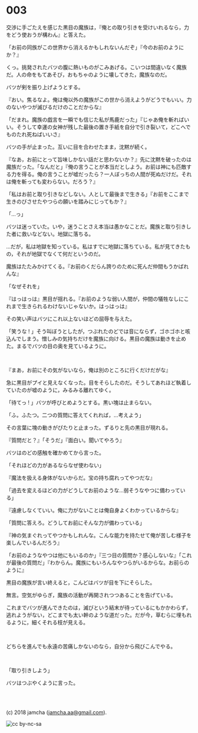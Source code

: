 

# 003

交渉に手ごたえを感じた黒目の魔族は，『俺との取り引きを受けいれるなら，力をどう使おうが構わん』と答えた。  

「お前の同族がこの世界から消えるかもしれないんだぞ」『今のお前のようにか？』  

くっ。挑発されたバツの腹に熱いものがこみあげる。こいつは間違いなく魔族だ。人の命をもてあそび，おもちゃのように壊してきた，魔族なのだ。  

バツが剣を振り上げようとする。  

『おい。焦るなよ。俺は俺以外の魔族がこの世から消えようがどうでもいい。力のないやつが滅びるだけのことだからな』  

「だまれ。魔族の戯言を一瞬でも信じた私が馬鹿だった」『じゃあ俺を斬ればいい。そうして幸運の女神が残した最後の置き手紙を自分で引き裂いて，どこへでものたれ死ねばいいさ』  

バツの手が止まった。互いに目を合わせたまま，沈黙が続く。  

『なあ，お前にとって旨味しかない話だと思わないか？』先に沈黙を破ったのは魔族だった。「なんだと」『俺の言うことが本当だとしよう。お前は神にも匹敵する力を得る。俺の言うことが嘘だったら？一人ぼっちの人間が死ぬだけだ。それは俺を斬っても変わらない。だろう？』  

「私はお前と取り引きなどしない。人として最後まで生きる」『お前をここまで生きのびさせたやつらの願いを踏みにじってもか？』  

「…っ」  

バツは迷っていた。いや，迷うことさえ本当は愚かなことだ。魔族と取り引きした者に救いなどない。地獄に落ちる。  

…だが，私は地獄を知っている。私はすでに地獄に落ちている。私が見てきたもの，それが地獄でなくて何だというのだ。  

魔族はたたみかけてくる。『お前のくだらん誇りのために死んだ仲間もうかばれんな』  

「なぜそれを」  

『はっはっは』黒目が揺れる。『お前のような弱い人間が，仲間の犠牲なしにこれまで生きられるわけないじゃないか。はっはっは』  

その笑い声はバツにこれ以上ないほどの屈辱を与えた。  

「笑うな ! 」そう叫ぼうとしたが，つぶれたのどでは音にならず，ゴホゴホと咳込んでしまう。憎しみの気持ちだけを魔族に向ける。黒目の魔族は動きを止めた。まるでバツの目の奥を見ているように。  

<br>  

『まあ，お前にその気がないなら，俺は別のところに行くだけだがな』  

急に黒目がプイと見えなくなった。目をそらしたのだ。そうしてあれほど執着していたのが嘘のように，みるみる離れてゆく。  

「待てっ ! 」バツが呼びとめようとする。黒い塊は止まらない。  

「ふ，ふたつ。二つの質問に答えてくれれば，…考えよう」  

その言葉に塊の動きがぴたりと止まった。ずるりと先の黒目が現れる。  

『質問だと？』「そうだ」『面白い。聞いてやろう』  

バツはのどの感触を確かめてから言った。  

「それほどの力があるならなぜ使わない」  

『魔法を扱える身体がないからだ。宝の持ち腐れってやつだな』  

「過去を変えるほどの力がどうしてお前のような…弱そうなやつに備わっている」  

『遠慮しなくていい。俺に力がないことは俺自身よくわかっているからな』  

「質問に答えろ。どうしてお前にそんな力が備わっている」  

『神の気まぐれってやつかもしれんな。こんな能力を持たせて俺が苦しむ様子を楽しんでいるんだろう』  

「お前のようなやつは他にもいるのか」『三つ目の質問か？感心しないな』「これが最後の質問だ」『わからん。魔族にもいろんなやつらがいるからな。お前らのように』  

黒目の魔族が言い終えると，こんどはバツが目を下にそらした。  

無言。空気がゆらぎ，魔族の活動が再開されつつあることを告げている。  

これまでバツが進んできたのは，滅びという結末が待っているにもかかわらず，逃れようがない，どこまでも太い幹のような道だった。だが今，草むらに埋もれるように，細くそれる枝が見える。  

<br>  

どちらを進んでも永遠の苦痛しかないのなら，自分から飛びこんでやる。  

<br>  

「取り引きしよう」  

バツはつぶやくように言った。  

<br>  
<br>  

(c) 2018 jamcha (jamcha.aa@gmail.com).  

![cc by-nc-sa](https://i.creativecommons.org/l/by-nc-sa/4.0/88x31.png)  

